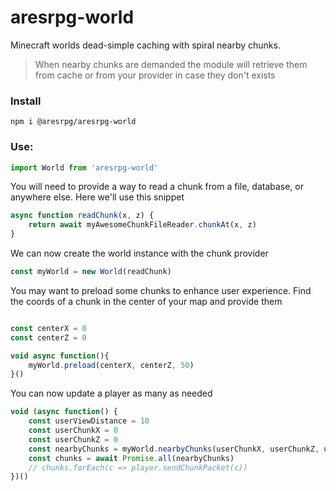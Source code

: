 # aresrpg-world

Minecraft worlds dead-simple caching with spiral nearby chunks.

> When nearby chunks are demanded the module will retrieve them from cache or from your provider in case they don't exists

### Install

`npm i @aresrpg/aresrpg-world`

### Use:

```js
import World from 'aresrpg-world'
```

You will need to provide a way to read a chunk from a file, database, or anywhere else.
Here we'll use this snippet

```js
async function readChunk(x, z) {
	return await myAwesomeChunkFileReader.chunkAt(x, z)
}
```
We can now create the world instance with the chunk provider

```js
const myWorld = new World(readChunk)
```

You may want to preload some chunks to enhance user experience. Find the coords of a chunk in the center
of your map and provide them

```js

const centerX = 0
const centerZ = 0

void async function(){
	myWorld.preload(centerX, centerZ, 50)
}()
```

You can now update a player as many as needed

```js
void (async function() {
	const userViewDistance = 10
	const userChunkX = 0
	const userChunkZ = 0
	const nearbyChunks = myWorld.nearbyChunks(userChunkX, userChunkZ, userViewDistance)
	const chunks = await Promise.all(nearbyChunks)
	// chunks.forEach(c => player.sendChunkPacket(c))
})()
```
